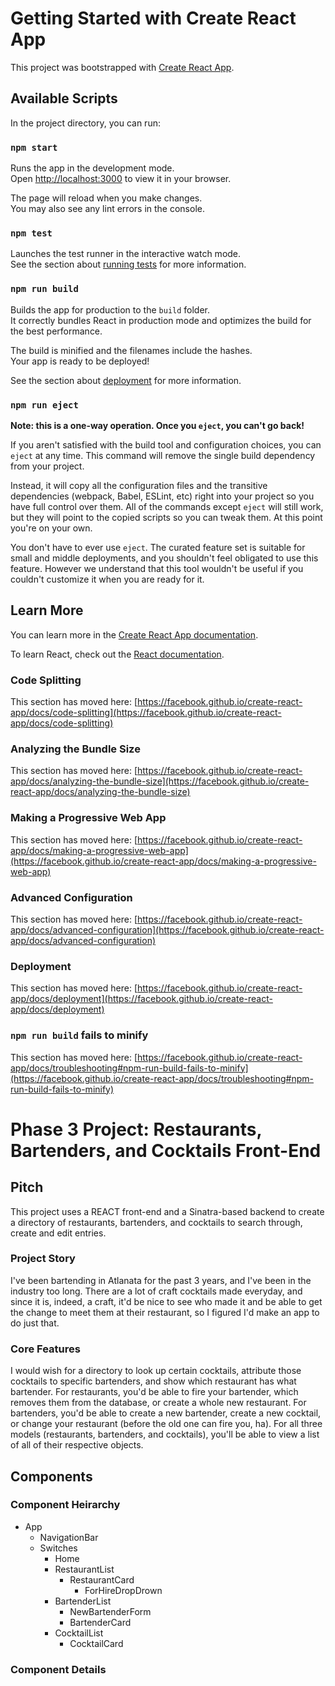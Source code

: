 # Getting Started with Create React App

This project was bootstrapped with [Create React App](https://github.com/facebook/create-react-app).

## Available Scripts

In the project directory, you can run:

### `npm start`

Runs the app in the development mode.\
Open [http://localhost:3000](http://localhost:3000) to view it in your browser.

The page will reload when you make changes.\
You may also see any lint errors in the console.

### `npm test`

Launches the test runner in the interactive watch mode.\
See the section about [running tests](https://facebook.github.io/create-react-app/docs/running-tests) for more information.

### `npm run build`

Builds the app for production to the `build` folder.\
It correctly bundles React in production mode and optimizes the build for the best performance.

The build is minified and the filenames include the hashes.\
Your app is ready to be deployed!

See the section about [deployment](https://facebook.github.io/create-react-app/docs/deployment) for more information.

### `npm run eject`

**Note: this is a one-way operation. Once you `eject`, you can't go back!**

If you aren't satisfied with the build tool and configuration choices, you can `eject` at any time. This command will remove the single build dependency from your project.

Instead, it will copy all the configuration files and the transitive dependencies (webpack, Babel, ESLint, etc) right into your project so you have full control over them. All of the commands except `eject` will still work, but they will point to the copied scripts so you can tweak them. At this point you're on your own.

You don't have to ever use `eject`. The curated feature set is suitable for small and middle deployments, and you shouldn't feel obligated to use this feature. However we understand that this tool wouldn't be useful if you couldn't customize it when you are ready for it.

## Learn More

You can learn more in the [Create React App documentation](https://facebook.github.io/create-react-app/docs/getting-started).

To learn React, check out the [React documentation](https://reactjs.org/).

### Code Splitting

This section has moved here: [https://facebook.github.io/create-react-app/docs/code-splitting](https://facebook.github.io/create-react-app/docs/code-splitting)

### Analyzing the Bundle Size

This section has moved here: [https://facebook.github.io/create-react-app/docs/analyzing-the-bundle-size](https://facebook.github.io/create-react-app/docs/analyzing-the-bundle-size)

### Making a Progressive Web App

This section has moved here: [https://facebook.github.io/create-react-app/docs/making-a-progressive-web-app](https://facebook.github.io/create-react-app/docs/making-a-progressive-web-app)

### Advanced Configuration

This section has moved here: [https://facebook.github.io/create-react-app/docs/advanced-configuration](https://facebook.github.io/create-react-app/docs/advanced-configuration)

### Deployment

This section has moved here: [https://facebook.github.io/create-react-app/docs/deployment](https://facebook.github.io/create-react-app/docs/deployment)

### `npm run build` fails to minify

This section has moved here: [https://facebook.github.io/create-react-app/docs/troubleshooting#npm-run-build-fails-to-minify](https://facebook.github.io/create-react-app/docs/troubleshooting#npm-run-build-fails-to-minify)

#
#
# Phase 3 Project: Restaurants, Bartenders, and Cocktails Front-End
## Pitch
This project uses a REACT front-end and a Sinatra-based backend to create a directory of
restaurants, bartenders, and cocktails to search through, create and edit entries.
### Project Story
I've been bartending in Atlanata for the past 3 years, and I've been in the industry too
long. There are a lot of craft cocktails made everyday, and since it is, indeed, a craft,
it'd be nice to see who made it and be able to get the change to meet them at their
restaurant, so I figured I'd make an app to do just that.

### Core Features
I would wish for a directory to look up certain cocktails, attribute those cocktails
to specific bartenders, and show which restaurant has what bartender. For restaurants,
you'd be able to fire your bartender, which removes them from the database, or create
 a whole new restaurant. For bartenders, you'd be able to create a new bartender,
 create a new cocktail, or change your restaurant (before the old one can fire you, ha).
 For all three models (restaurants, bartenders, and cocktails), you'll be able to view
 a list of all of their respective objects.

 ## Components
 
 ### Component Heirarchy
- App
    - NavigationBar
    - Switches
        - Home
        - RestaurantList
            - RestaurantCard
                - ForHireDropDrown
        - BartenderList
            - NewBartenderForm
            - BartenderCard
        - CocktailList
            - CocktailCard

 ### Component Details